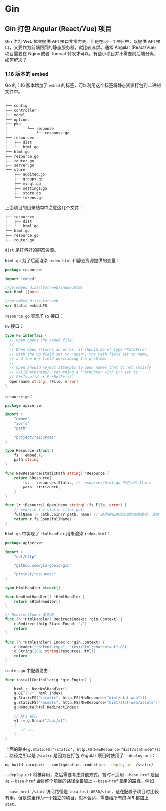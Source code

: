 # Gin

## Gin 打包 Angular (React/Vue) 项目

Gin 作为 Web 框架提供 API 接口非常方便，但是在同一个项目中，既提供 API 接口，又要作为前端网页的静态服务器，就比较麻烦。通常 Angular (React/Vue) 
项目需要在 Nginx 或者 Tomcat 转发才可以。有些小项目并不需要前后端分离，如何解决？


### 1.16 版本的 embed

Go 的 1.16 版本增加了 `embed` 的标签，可以利用这个标签将静态资源打包到二进制文件中。

```bash
.
├── config
├── controller
├── model
├── options
├── pkg
│         └── response
│             └── response.go
├── resources
│   ├── dist
│   └── html.go
├── html.go
├── resource.go
├── router.go
├── server.go
└── store
    ├── audited.go
    ├── groups.go
    ├── mysql.go
    ├── settings.go
    ├── store.go
    └── tokens.go
```

上面项目的目录结构中注意这几个文件：

```bash
├── resources
│   ├── dist
│   └── html.go
├── html.go
├── resource.go
├── router.go
```

`dist` 是打包好的静态资源。

`html.go` 为了后面渲染 `index.html` 和静态资源提供的变量：

```go
package resources

import "embed"

//go:embed dist/stat-web/index.html
var Html []byte

//go:embed dist/stat-web
var Static embed.FS
```

`resource.go` 实现了 `FS` 接口：

`FS` 接口：
```go
type FS interface {
  // Open opens the named file.
  //
  // When Open returns an error, it should be of type *PathError
  // with the Op field set to "open", the Path field set to name,
  // and the Err field describing the problem.
  //
  // Open should reject attempts to open names that do not satisfy
  // ValidPath(name), returning a *PathError with Err set to
  // ErrInvalid or ErrNotExist.
  Open(name string) (File, error)
}
```

`resource.go`：

```go
package apiserver

import (
	"embed"
	"io/fs"
	"path"

	"project/resources"
)

type Resource struct {
	fs   embed.FS
	path string
}

func NewResource(staticPath string) *Resource {
	return &Resource{
		fs:   resources.Static, // resources/html.go 中定义的 Static
		path: staticPath,
	}
}

func (r *Resource) Open(name string) (fs.File, error) {
	// rewrite the static files path
	fullName := path.Join(r.path, name) // 这里拼出静态资源的完整路径，注意 windows 下使用 filepath.Join，会导致找不到文件
	return r.fs.Open(fullName)
}
```

`html.go` 中实现了 `HtmlHandler` 用来渲染 `index.html`：

```go
package apiserver

import (
	"net/http"

	"github.com/gin-gonic/gin"

	"project/resources"
)

type HtmlHandler struct{}

func NewHtmlHandler() *HtmlHandler {
	return &HtmlHandler{}
}

// RedirectIndex 重定向
func (h *HtmlHandler) RedirectIndex(c *gin.Context) {
	c.Redirect(http.StatusFound, "/")
	return
}

func (h *HtmlHandler) Index(c *gin.Context) {
	c.Header("content-type", "text/html;charset=utf-8")
	c.String(200, string(resources.Html))
	return
}
```

`router.go` 中配置路由：

```go
func installController(g *gin.Engine) {

    html := NewHtmlHandler()
    g.GET("/", html.Index)
    g.StaticFS("/static", http.FS(NewResource("dist/stat-web")))
    g.StaticFS("/assets", http.FS(NewResource("dist/stat-web/assets")))
    g.NoRoute(html.RedirectIndex)

    // API 接口
	v1 := g.Group("/api/v1")
    {
	   // ...
    }
}
```

上面的路由 `g.StaticFS("/static", http.FS(NewResource("dist/stat-web")))` ，路径之所以是 `/static` 是因为在打包 Angular 项目时使用了 `--deploy-url`：

```bash
ng build <project> --configuration production --deploy-url /static/
```

`--deploy-url` 将被弃用，之后需要考虑其他方式。暂时不适用 `--base-href` 是因为 `--base-href` 会将整个项目的路径全部加上 `--base-href` 指定的路径，例如

`--base-href /stat/` 访问路径是 `localhost:8080/stat`，这在配置子项目时比较有用。但是这里作为一个独立的项目，就不合适，需要给所有的 API 都加上 `stat`。
